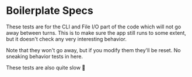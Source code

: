 # Boilerplate Specs

These tests are for the CLI and File I/O part of the code which will not go away
between turns. This is to make sure the app still runs to some extent, but it
doesn't check any very interesting behavior.

Note that they won't go away, but if you modify them they'll be reset.
No sneaking behavior tests in here.

These tests are also quite slow 🐌
